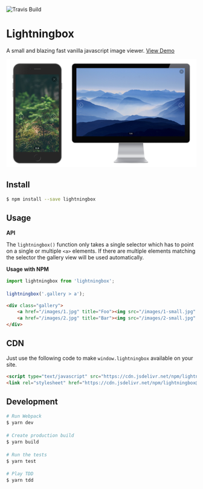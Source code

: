 ![Travis Build](https://travis-ci.org/leventebalogh/lightningbox.svg?branch=master "Travis Build")

# Lightningbox

A small and blazing fast vanilla javascript image viewer. [View Demo](https://lightningbox.leventebalogh.com)

![Lightningbox - A small and blazing fast vanilla javascript image viewer.](screenshots/screenshot.png "Lightningbox - A small and blazing fast vanilla javascript image viewer.")

## Install
```bash
$ npm install --save lightningbox
```

## Usage
**API**

The `lightningbox()` function only takes a single selector which has to point on a single or multiple `<a>` elements.
If there are multiple elements matching the selector the gallery view will be used automatically.

**Usage with NPM**
```javascript
import lightningbox from 'lightningbox';

lightningbox('.gallery > a');
```

```html
<div class="gallery">
    <a href="/images/1.jpg" title="Foo"><img src="/images/1-small.jpg" alt="Foo" /></a>
    <a href="/images/2.jpg" title="Bar"><img src="/images/2-small.jpg" alt="Bar" /></a>
</div>
```

## CDN
Just use the following code to make `window.lightningbox` available on your site.
```html
<script type="text/javascript" src="https://cdn.jsdelivr.net/npm/lightningbox@1.0.0/dist/lightningbox.min.js"></script>
<link rel="stylesheet" href="https://cdn.jsdelivr.net/npm/lightningbox@1.0.0/dist/lightningbox.min.css" />
```


## Development
```bash
# Run Webpack
$ yarn dev

# Create production build
$ yarn build

# Run the tests
$ yarn test

# Play TDD
$ yarn tdd
```